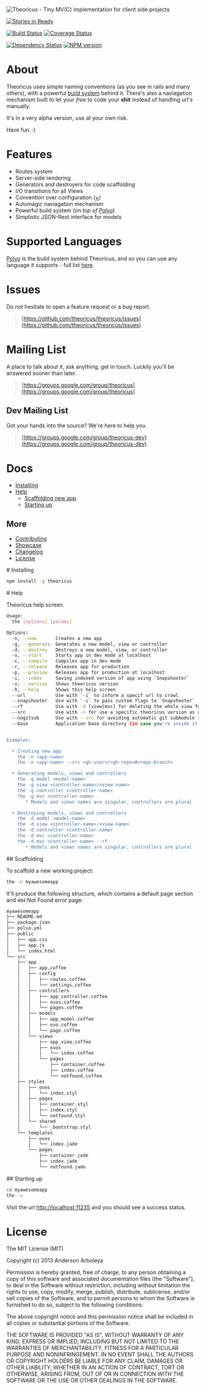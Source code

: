 ![Theoricus - Tiny MV(C) implementation for client side projects](assets/theoricus.png)

[![Stories in Ready](https://badge.waffle.io/theoricus/theoricus.png)](http://waffle.io/theoricus/theoricus)  

[![Build Status](https://secure.travis-ci.org/theoricus/theoricus.png)](http://travis-ci.org/theoricus/theoricus) [![Coverage Status](https://coveralls.io/repos/theoricus/theoricus/badge.png)](https://coveralls.io/r/theoricus/theoricus)

[![Dependency Status](https://gemnasium.com/theoricus/theoricus.png)](https://gemnasium.com/theoricus/theoricus) [![NPM version](https://badge.fury.io/js/theoricus.png)](http://badge.fury.io/js/theoricus)

<!--
  [![Selenium Test Status](https://saucelabs.com/buildstatus/theoricus)](https://saucelabs.com/u/theoricus)
-->

# About

Theoricus uses simple naming conventions (as you see in rails and many others),
with a powerful [build system](http://github.com/serpentem/polvo/polvo) behind
it. There's also a naviagation mechanism built to let your *free* to code your
**shit** instead of handling url's manually.

It's in a very alpha version, use at your own risk.

Have fun. :)

# Features
 * Routes system
 * Server-side rendering
 * Generators and destroyers for code scaffolding
 * I/O transitions for all Views
 * Convention over configuration *([+](http://en.wikipedia.org/wiki/Convention_over_configuration))*
 * Automagic naviagation mechanism
 * Powerful build system *(on top of [Polvo](http://github.com/serpentem/polvo/polvo)*)
 * Simplistic JSON-Rest interface for models

# Supported Languages

[Polvo](https://github.com/polvo/polvo) is the build system behind Theoricus,
and so you can use any language it supports - full list [here](https://github.com/polvo/polvo#plugins-supported-languages).

# Issues
Do not hesitate to open a feature request or a bug report.
> [https://github.com/theoricus/theoricus/issues](https://github.com/theoricus/theoricus/issues)

# Mailing List
A place to talk about it, ask anything, get in touch. Luckily you'll be answered
sooner than later.

> [https://groups.google.com/group/theoricus](https://groups.google.com/group/theoricus)

## Dev Mailing List

Got your hands into the source? We're here to help you.

> [https://groups.google.com/group/theoricus-dev](https://groups.google.com/group/theoricus-dev)


# Docs
  - [Installing](#installing)
  - [Help](#help)
    - [Scaffolding new app](#scaffolding)
    - [Starting up](#starting-up)

## More

<!--  - [Demo Application](https://github.com/theoricus/theoricus-demo-app) -->
  - [Contributing](https://github.com/theoricus/theoricus/blob/master/CONTRIBUTING.md)
  - [Showcase](https://github.com/theoricus/theoricus/wiki/showcase)
  - [Changelog](https://github.com/theoricus/theoricus/blob/master/History.md)
  - [License](https://github.com/theoricus/theoricus/blob/master/LICENSE)

<!--
  - [Compatibility](#compatibility)
-->

<a name="installing" />
# Installing

````bash
npm install -g theoricus
````

<a name="help" />
# Help

Theoricus help screen.

````bash
Usage:
  the [options] [params]

Options:
  -n, --new       Creates a new app                                                  
  -g, --generate  Generates a new model, view or controller                          
  -d, --destroy   Destroys a new model, view, or controller                          
  -s, --start     Starts app in dev mode at localhost                                
  -c, --compile   Compiles app in dev mode                                           
  -r, --release   Releases app for production                                        
  -p, --preview   Releases app for production at localhost                           
  -i, --index     Saving indexed version of app using `Snapshooter`                  
  -v, --version   Shows theoricus version                                            
  -h, --help      Shows this help screen                                             
  --url           Use with `-i` to inform a specif url to crawl                      
  --snapshooter   Use with `-i` to pass custom flags to `Snapshooter`                
  --rf            Use with -d [view|mvc] for deleting the whole view folder          
  --src           Use with -n for use a specific theoricus version as a git submodule
  --nogitsub      Use with --src for avoiding automatic git submodule setup          
  --base          Application base directory (in case you're inside it)              


Examples:

  • Creating new app
    the -n <app-name>
    the -n <app-name> --src <gh-user>/<gh-repo>#<repo-branch>

  • Generating models, views and controllers
    the -g model <model-name>
    the -g view <controller-name>/<view-name>
    the -g controller <controller-name>
    the -g mvc <controller-name>
       * Models and views names are singular, controllers are plural

  • Destroying models, views and controllers
    the -d model <model-name>
    the -d view <controller-name>/<view-name>
    the -d controller <controller-name>
    the -d mvc <controller-name>
    the -d mvc <controller-name> --rf
       * Models and views names are singular, controllers are plural
````

<a name="getting-started" />
## Scaffolding

To scaffold a new working project:

````bash
the -n myawesomeapp
````

It'll produce the following structure, which contains a default page section and
`404` Not Found error page:

````bash
myawesomeapp
├── README.md
├── package.json
├── polvo.yml
├── public
│   ├── app.css
│   ├── app.js
│   └── index.html
└── src
    ├── app
    │   ├── app.coffee
    │   ├── config
    │   │   ├── routes.coffee
    │   │   └── settings.coffee
    │   ├── controllers
    │   │   ├── app_controller.coffee
    │   │   ├── ovos.coffee
    │   │   └── pages.coffee
    │   ├── models
    │   │   ├── app_model.coffee
    │   │   ├── ovo.coffee
    │   │   └── page.coffee
    │   └── views
    │       ├── app_view.coffee
    │       ├── ovos
    │       │   └── index.coffee
    │       └── pages
    │           ├── container.coffee
    │           ├── index.coffee
    │           └── notfound.coffee
    ├── styles
    │   ├── ovos
    │   │   └── index.styl
    │   ├── pages
    │   │   ├── container.styl
    │   │   ├── index.styl
    │   │   └── notfound.styl
    │   └── shared
    │       └── _bootstrap.styl
    └── templates
        ├── ovos
        │   └── index.jade
        └── pages
            ├── container.jade
            ├── index.jade
            └── notfound.jade
````

<a name="starting-up" />
## Starting up

````bash
cd myawesomeapp
the -s
````

Visit the url [http://localhost:11235](http://localhost:11235) and you should
see a success status.

<!--
<a name="compatibility" />
# Compatibility

[![Selenium Test Status](https://saucelabs.com/browser-matrix/theoricus.svg)](https://saucelabs.com/u/theoricus)
-->

# License

The MIT License (MIT)

Copyright (c) 2013 Anderson Arboleya

Permission is hereby granted, free of charge, to any person obtaining a copy of
this software and associated documentation files (the "Software"), to deal in
the Software without restriction, including without limitation the rights to
use, copy, modify, merge, publish, distribute, sublicense, and/or sell copies of
the Software, and to permit persons to whom the Software is furnished to do so,
subject to the following conditions:

The above copyright notice and this permission notice shall be included in all
copies or substantial portions of the Software.

THE SOFTWARE IS PROVIDED "AS IS", WITHOUT WARRANTY OF ANY KIND, EXPRESS OR
IMPLIED, INCLUDING BUT NOT LIMITED TO THE WARRANTIES OF MERCHANTABILITY, FITNESS
FOR A PARTICULAR PURPOSE AND NONINFRINGEMENT. IN NO EVENT SHALL THE AUTHORS OR
COPYRIGHT HOLDERS BE LIABLE FOR ANY CLAIM, DAMAGES OR OTHER LIABILITY, WHETHER
IN AN ACTION OF CONTRACT, TORT OR OTHERWISE, ARISING FROM, OUT OF OR IN
CONNECTION WITH THE SOFTWARE OR THE USE OR OTHER DEALINGS IN THE SOFTWARE.